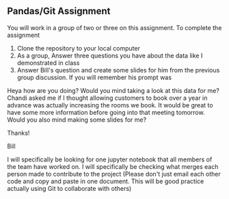 ## Pandas/Git Assignment

You will work in a group of two or three on this assignment. To complete the assignment

1. Clone the repository to your local computer
2. As a group, Answer three questions you have about the data like I demonstrated in class
3. Answer Bill's question and create some slides for him from the previous group discussion. If you will remember his prompt was

Heya how are you doing? Would you mind taking a look at this data for me? Chandi asked me if I thought allowing customers to book over a year in advance was actually increasing the rooms we book. It would be great to have some more information before going into that meeting tomorrow. Would you also mind making some slides for me?

Thanks!

Bill

I will specifically be looking for one jupyter notebook that all members of the team have worked on. I will specifically be checking what merges each person made to contribute to the project (Please don't just email each other code and copy and paste in one document. This will be good practice actually using Git to collaborate with others)

